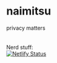 # naimitsu
privacy matters
<br>
<br>
<br>
Nerd stuff:
<br>
[![Netlify Status](https://api.netlify.com/api/v1/badges/02fca1c9-9801-482a-87dd-a870f09969bc/deploy-status)](https://app.netlify.com/sites/naimitsu/deploys)
